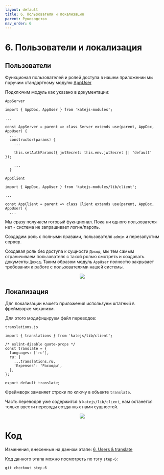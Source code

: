 ```yaml
---
layout: default
title: 6. Пользователи и локализация
parent: Руководство
nav_order: 6
---
```


# 6. Пользователи и локализация

## Пользователи

Функционал пользователей и ролей доступа в нашем приложении мы поручим
стандартному модулю [AppUser](https://docs.katejs.ru/modules/user.html)

Подключим модуль как указано в документации:

`AppServer`
````
import { AppDoc, AppUser } from 'katejs-modules';

...

const AppServer = parent => class Server extends use(parent, AppDoc, AppUser) {
  ...
  constructor(params) {
    ...

    this.setAuthParams({ jwtSecret: this.env.jwtSecret || 'default' });

    ...
  }

````
`AppClient`
````
import { AppDoc, AppUser } from 'katejs-modules/lib/client';

...

const AppClient = parent => class Client extends use(parent, AppDoc, AppUser) {
  ...
````
Мы сразу получаем готовый фукнционал.
Пока ни одного пользователя нет - система не запрашивает логин/пароль.

Создадим роль с полными правами, пользователя `admin` и перезапустим сервер.

Создавая роль без доступа к сущности `Доход`, мы тем самым ограничиваем пользователя
с такой ролью смотреть и создавать документы `Доход`. Таким образом модуль `AppUser`
полностю закрывает требования к работе с пользователями нашей системы.

<p align="center">
  <img src="https://github.com/romannep/katejs/raw/master/docs/assets/img/user_1.png">
</p>


## Локализация

Для локализации нашего приложения используем штатный в фреймворке механизм.

Для этого модифицируем файл переводов:

`translations.js`
````
import { translations } from 'katejs/lib/client';

/* eslint-disable quote-props */
const translate = {
  languages: ['ru'],
  ru: {
    ...translations.ru,
    'Expenses': 'Расходы',
  },
};

export default translate;
````
Фреймворк заменяет строки по ключу в объекте `translate`.

Часть переводов уже содержится в `katejs/lib/client`, нам останется только ввести переводы
созданных нами сущностей.
<p align="center">
  <img src="https://github.com/romannep/katejs/raw/master/docs/assets/img/user_2.png">
</p>

# Код

Изменения, внесенные на данном этапе: [6. Users & translate](https://github.com/romannep/katejs-tutorial/commit/91fdf62522f7bb611a8ed60ee68d7fd5d7352ba9)

Код данного этапа можно посмотреть по тэгу `step-6`:
````
git checkout step-6
````
